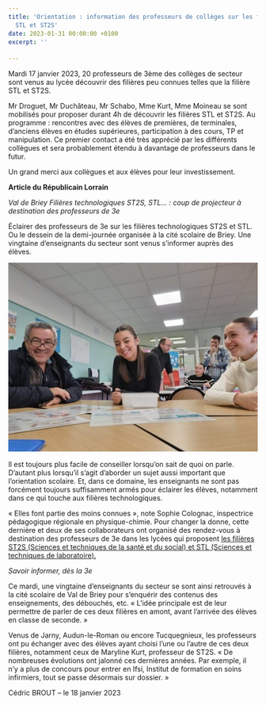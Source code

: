 ```yaml
---
title: 'Orientation : information des professeurs de collèges sur les filières technologiques
  STL et ST2S'
date: 2023-01-31 00:00:00 +0100
excerpt: ''

---
```

Mardi 17 janvier 2023, 20 professeurs de 3ème des collèges de secteur sont venus au lycée découvrir des filières peu connues telles que la filière STL et ST2S.

Mr Droguet, Mr Duchâteau, Mr Schabo, Mme Kurt, Mme Moineau se sont mobilisés pour proposer durant 4h de découvrir les filières STL et ST2S. Au programme : rencontres avec des élèves de premières, de terminales, d’anciens élèves en études supérieures, participation à des cours, TP et manipulation. Ce premier contact a été très apprécié par les différents collègues et sera probablement étendu à davantage de professeurs dans le futur.

Un grand merci aux collègues et aux élèves pour leur investissement.

**Article du Républicain Lorrain**

_Val de Briey Filières technologiques ST2S, STL… : coup de projecteur à destination des professeurs de 3e_

Éclairer des professeurs de 3e sur les filières technologiques ST2S et STL. Ou le dessein de la demi-journée organisée à la cité scolaire de Briey. Une vingtaine d’enseignants du secteur sont venus s’informer auprès des élèves.

![](/uploads/valorisation_voie_techno.jpg)

Il est toujours plus facile de conseiller lorsqu’on sait de quoi on parle. D’autant plus lorsqu’il s’agit d’aborder un sujet aussi important que l’orientation scolaire. Et, dans ce domaine, les enseignants ne sont pas forcément toujours suffisamment armés pour éclairer les élèves, notamment dans ce qui touche aux filières technologiques.

« Elles font partie des moins connues », note Sophie Colognac, inspectrice pédagogique régionale en physique-chimie. Pour changer la donne, cette dernière et deux de ses collaborateurs ont organisé des rendez-vous à destination des professeurs de 3e dans les lycées qui proposent [les filières ST2S (Sciences et techniques de la santé et du social) et STL (Sciences et techniques de laboratoire).](https://www.republicain-lorrain.fr/education/2021/08/28/les-filieres-technologiques-sont-davantage-prisees)

_Savoir informer, dès la 3e_

Ce mardi, une vingtaine d’enseignants du secteur se sont ainsi retrouvés à la cité scolaire de Val de Briey pour s’enquérir des contenus des enseignements, des débouchés, etc. « L’idée principale est de leur permettre de parler de ces deux filières en amont, avant l’arrivée des élèves en classe de seconde. »

Venus de Jarny, Audun-le-Roman ou encore Tucquegnieux, les professeurs ont pu échanger avec des élèves ayant choisi l’une ou l’autre de ces deux filières, notamment ceux de Maryline Kurt, professeur de ST2S. « De nombreuses évolutions ont jalonné ces dernières années. Par exemple, il n’y a plus de concours pour entrer en Ifsi, Institut de formation en soins infirmiers, tout se passe désormais sur dossier. »

Cédric BROUT – le 18 janvier 2023